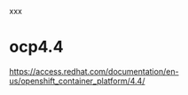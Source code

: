xxx

#  ocp4.4

https://access.redhat.com/documentation/en-us/openshift_container_platform/4.4/    
